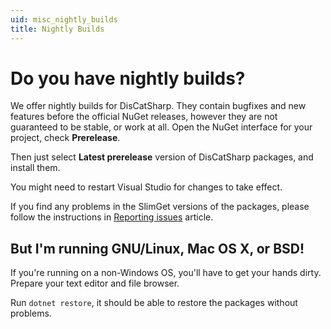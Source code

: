 ```yaml
---
uid: misc_nightly_builds
title: Nightly Builds
---
```


# Do you have nightly builds?

We offer nightly builds for DisCatSharp. They contain bugfixes and new features before the official NuGet releases, however they are
not guaranteed to be stable, or work at all.
Open the NuGet interface for your project, check **Prerelease**.

Then just select **Latest prerelease** version of DisCatSharp packages, and install them.

You might need to restart Visual Studio for changes to take effect.

If you find any problems in the SlimGet versions of the packages, please follow the instructions in [Reporting issues](xref:misc_reporting_issues)
article.

## But I'm running GNU/Linux, Mac OS X, or BSD!

If you're running on a non-Windows OS, you'll have to get your hands dirty. Prepare your text editor and file browser.

Run `dotnet restore`, it should be able to restore the packages without problems.
